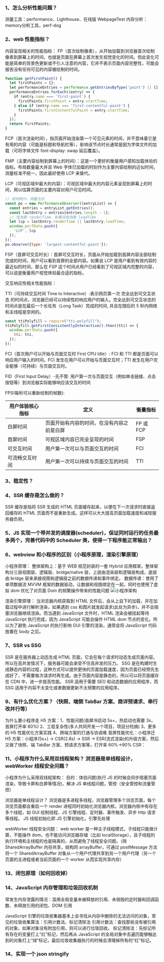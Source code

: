 ### 1、怎么分析性能问题？

测量工具：performance、Lighthouse、在线版 WebpageTest
内存分析：memory分析工具，perf-dog

### 2、web 性能指标？

内容呈现相关的性能指标：
FP（首次绘制像素），从开始加载到浏览器首次绘制像素到屏幕上的时间，也就是页面在屏幕上首次发生视觉变化的时间。但此变化可能是简单的背景色更新或不引人注意的内容，它并不表示页面内容完整性，可能会报告没有任何可见的内容被绘制的时间。

```JavaScript
function getFirstPaint() {
  let firstPaints = {};
  let performanceEntries = performance.getEntriesByType('paint') || [];
  performanceEntries.forEach((entry) => {
    if (entry.name === 'first-paint') {
      firstPaints.firstPaint = entry.startTime;
    } else if (entry.name === 'first-contentful-paint') {
      firstPaints.firstContentfulPaint = entry.startTime;
    }
  });
  return firstPaints;
}
```

FCP（首次渲染时间），指页面开始渲染第一个可见元素的时间，并不意味着它是有用的内容（可能是标题和导航栏等），影响该节点时长通常是因为字体文件的加载（可将字体文件 font-display: swap 延后覆盖）。

FMP（主要内容绘制到屏幕上的时间）：这是一个更好的衡量用户感知加载体验的指标。布局数量最大并且 Web 字体已加载的时刻作为主要内容绘制的近似时间，测量标准不统一，因此最好使用 LCP 来替代。

LCP（可视区域中最大的内容）：可视区域中最大的内容元素呈现到屏幕上的时间，用以估算页面的主要内容对用户可见时间。

```JavaScript
// 如何统计，测量方式
const po = new PerformanceObserver((entryList) => {
  const entries = entryList.getEntries();
  const lastEntry = entries[entries.length - 1];
  // 优先取 renderTime，如果没有则取 loadTime
  let lcp = lastEntry.renderTime || lastEntry.loadTime;
  window.perfData.push({
    'LCP', lcp
  });
});
po.observe({type: 'largest-contentful-paint'});
```

FSP（首屏可交互时长）：首屏可交互时长，页面从开始加载到首屏内容全部绘制完成的时间，用户可以看到首屏的全部内容。如果说 LCP 是用户看到有效内容的最近似的时间，那么在 FSP 这个时间点用户已经看到了可视区域内完整的内容，可以说是衡量用户视觉体验最合适的指标。

交互响应性相关性能指标：

TTI（可持续交互时间 Time to Interactive）:表示网页第一次 完全达到可交互状态 的时间点，浏览器已经可以持续性的响应用户的输入。完全达到可交互状态的时间点是在最后一个长任务（Long Task）完成的时间, 并且在随后的 5 秒内网络和主线程是空闲的。

```javascript
const ttiPolyfill = require("tti-polyfill");
ttiPolyfill.getFirstConsistentlyInteractive().then((tti) => {
  window.perfData.push({
    tti: tti,
  });
});
```

FCI（首次用户可以开始与页面交互时 First CPU Idle）: FCI 和 TTI 都是页面可以响应用户输入的时间。FCI 发生在用户可以开始与页面交互时；TTI 发生在用户完全能够（可持续）与页面交互时。

FID（First Input Delay）-先不管: 用户第一次与页面交互（例如单击链接、点击按钮等）到浏览器实际能够响应该交互的时间

FPS(每秒可以重新绘制的帧数):

| 用户体验核心指标 | 定义                                       | 衡量指标  |
| ---------------- | ------------------------------------------ | --------- |
| 白屏时间         | 页面开始有内容的时间，在没有内容之前是白屏 | FP 或 FCP |
| 首屏时间         | 可视区域内容已完全呈现的时间               | FSP       |
| 可交互时间       | 用户第一次可以与页面交互的时间             | FCI       |
| 可流畅交互时间   | 用户第一次可以持续与页面交互的时间         | TTI       |

### 3、稳定性？

### 4、SSR 缓存是怎么做的？

SSR 缓存是指将 SSR 生成的 HTML 页面缓存起来，以便在下一次请求时直接返回缓存的 HTML 页面而不是重新生成。这样可以大大提高页面加载速度和减轻服务器负担。

### 5、JS 实现一个带并发的调度器(scheduler)，保证同时运行的任务最多两个，完善代码中的 Scheduler 类，使得一下程序能正常输出？

### 6、webview 和小程序的区别（小程序原理，渲染引擎原理）

小程序原理：
整体架构上：基于 WEB 规范封装的一套 Hybrid 应用框架，整体架构分三层视图层、逻辑层、bridge/native 层，上层由渲染层和逻辑层构成，底层由 bridge 层来承接视图和逻辑层之前的数据传递和事件绑定。
数据传递：使用了单项数据流 MVVM 框架的数据驱动，让数据和视图绑定在一起，同时也使用了虚拟 dom 优化了对页面 Dom 的频繁操作带来的性能问题
![小程序架构](https://p6-juejin.byteimg.com/tos-cn-i-k3u1fbpfcp/3dff90394f8342c68f3d0bf629ade56f~tplv-k3u1fbpfcp-zoom-in-crop-mark:4536:0:0:0.awebp)

渲染引擎原理：
当浏览器内核获取到 HTML 文件后，会从上自下的加载，并在加载过程中进行解析渲染，如果遇到 css 和图片就发起请求(此处为异步)，并不会阻塞浏览器继续渲染。而当遇到 JavaScript 文件时，HTML 渲染会被挂起等待 JavaScript 执行完成，因为 JavaScript 可能会操作 HTML dom 节点的变化。所以为了避免 JavaScript 的执行影响 GUI 引擎的渲染，通常会将 JavaScript 代码放置在 body 之后。

### 7、SSR vs SSG

SSR 是在服务器上动态生成 HTML 页面，它会在每个请求时动态生成页面内容。所以在高并发情况下，服务器可能会承受不住高并发的压力。
SSG 是在构建时生成静态内容的过程，这种方式可以提供更快的页面加载速度，因为页面已经预先生成好了，不需要每次请求时再生成。由于页面内容是静态的，所以可以将页面缓存在 CDN 中，进一步提高性能。
SSR 适用于需要 SEO 和动态数据的应用程序，而 SSG 适用于内容不太变化或者数据更新不太频繁的应用程序。

### 9、有什么优化方案？（快照、端侧 TabBar 方案、商详预请求、串行改并行等）

为什么要小程序走 H5 方案：1、性能问题(首屏冷启动 5s+，热启动也需要 3s，首屏打开率 60%) 2、工程复杂性(多人共同开发一个项目，项目分险搞) 3、更多的 H5 性能优化方案实践 4、跨端方案的打通与协调难
首屏性能优化：小程序迁 H5 方案：小程序(5s+) -> CSR(2.8s) -> SSR -> ESR(流式渲染)的升级方案，然后又做了快照、端 TabBar 方案、预请求方案等，打开率 60%->90%
CSR：

### 11、小程序为什么采用双线程架构？ 浏览器是单线程设计，webWorker 线程安全问题？

小程序为什么采用双线程架构：
目的：体验问题(执行 JS 的时候会同步阻塞页面渲染，导致卡屏和白屏等情况)，解决 JS 单线程问题，管控（安全管控和流量管控）

浏览器是单线程设计？
浏览器是多进程多线程，浏览器管理多个浏览页面，每个浏览页面都会重启一个 render 进程同时初始化浏览器内核，浏览器内核中有存在多个线程，如 GUI 绘制线程、JS 引擎线程、定时器、事件触发、异步 http 请求等线程。
JS 线程初始化即 JS 引擎初始化，引擎先处理

webWorker 线程安全问题：
web worker 是一种主子线程模式，子线程只能做计算，不能操作 dom，也不能访问浏览器存储（比如 localStorage），且子线程的执行环境和主线程的也是隔离的，从而避免了线程安全问题。（除 SharedArrayBuffer 内存共享，结构同 arrayBuffer，可通过 postMessage 方法将一个 SharedArrayBuffer 对象从一个用户代理共享到另一个用户代理（另一个页面的主进程或者当前页面的一个 worker 从而实现共享内存）

### 13、闭包原理（如何回收掉）

### 14、JavaScript 内存管理和垃圾回收机制

常发生内存泄露的情况：滥用全局变量未被释放的引用、未销毁的定时器和回调函数、未释放引用的闭包、DOM 引用

JavaScript 引擎的垃圾收集器基本上会寻找从内存中删除的无法访问的对象，常见的垃圾收集算法：引用计数法、标记清除法
引用计数法：查找那些没有被引用的对象，如果对象没有附加引用，则可以进行垃圾回收。
标记清除法：先标记所有存在的变量打上“红”标记，然后再从 JavaScript 的全局对象中去遍历能够触达到的对象打上“绿”标记，最后垃圾收集器执行的时候会清理掉所有的“红”标记。

### 14、实现一个 json stringify
